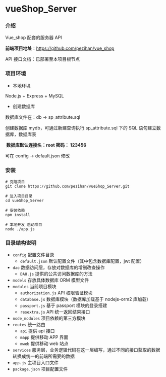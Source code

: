 # vueShop_Server

### 介绍

Vue_shop 配套的服务器 API 

**前端项目地址**：https://github.com/pezihan/vue_shop

API 接口文档：已部署至本项目根节点

### 项目环境

- 本地环境

 Node.js + Express + MySQL

- 创建数据库

 数据库文件在：db -> sp_attribute.sql

 创建数据库 mydb，可通过新建查询执行 sp_attribute.sql 下的 SQL 语句建立数据库，数据库表

**​ 数据库默认连接名：root   密码： 123456**

 可在 config -> default.json 修改



### 安装

```
# 克隆项目
git clone https://github.com/pezihan/vueShop_Server.git

# 进入项目目录
cd vueShop_Server

# 安装依赖
npm install

# 本地开发 启动项目
node ./app.js
```

### 目录结构说明

- `config` 配置文件目录
  - `default.json` 默认配置文件（其中包含数据库配置，jwt 配置）
- `dao` 数据访问层，存放对数据库的增删改查操作
  - `DAO.js` 提供的公共访问数据库的方法
- `models` 存放具体数据库 ORM 模型文件
- `modules` 当前项目模块
  - `authorization.js` API 权限验证模块
  - `database.js` 数据库模块（数据库加载基于 nodejs-orm2 库加载）
  - `passport.js` 基于 passport 模块的登录搭建
  - `resextra.js` API 统一返回结果接口
- `node_modules` 项目依赖的第三方模块
- `routes` 统一路由
  - `api` 提供 api 接口
  - `mapp` 提供移动 APP 界面
  - `mweb` 提供移动 web 站点
- `services` 服务层，业务逻辑代码在这一层编写，通过不同的接口获取的数据转换成统一的前端所需要的数据
- `app.js` 主项目入口文件
- `package.json` 项目配置文件
